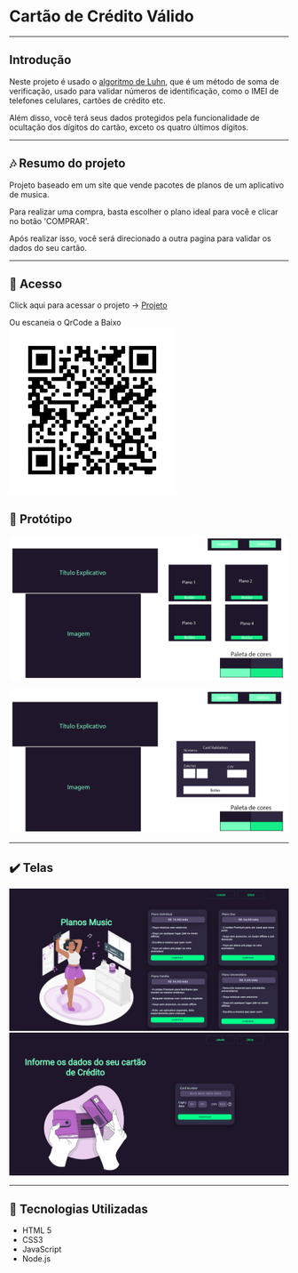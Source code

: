 # Cartão de Crédito Válido

---

## Introdução

Neste projeto é usado o [algoritmo de Luhn](https://en.wikipedia.org/wiki/Luhn_algorithm), que é um método de soma de verificação,
usado para validar números de identificação, como o IMEI de telefones celulares, cartões de crédito etc.

Além disso, você terá seus dados protegidos pela funcionalidade de ocultação
dos dígitos do cartão, exceto os quatro últimos dígitos.

---

## 🎶 Resumo do projeto

Projeto baseado em um site que vende pacotes de planos de um aplicativo de musica.

Para realizar uma compra, basta escolher o plano ideal para você e clicar no botão 'COMPRAR'.

Após realizar isso, você será direcionado a outra pagina para validar os dados do seu cartão.

---

## 📱 Acesso

Click aqui para acessar o projeto -> [Projeto](https://daianeoltramari.github.io/SAP007-card-validation/)

Ou escaneia o QrCode a Baixo <br>
![QRCode](code.png)

## 🎨 Protótipo

![Protótipo tela 1](Prototipagem1.png)

![Protótipo tela 2](Prototipagem2.png)

---

## ✔️ Telas

![Tela do Home](tela.png)
![Tela do Card](tela_card.png)

---

## :robot: Tecnologias Utilizadas

- HTML 5
- CSS3
- JavaScript
- Node.js
